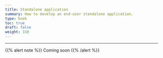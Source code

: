 ```yaml
---
title: Standalone application
summary: How to develop an end-user standalone application.
type: book
toc: true
draft: false
weight: 310
---
```


---
{{% alert note %}} Coming soon {{% /alert %}} 